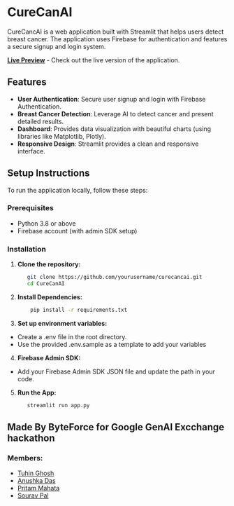 # CureCanAI

CureCancAI is a web application built with Streamlit that helps users detect breast cancer. The application uses Firebase for authentication and features a secure signup and login system.

**[Live Preview](https://curecanai.onrender.com/)** - Check out the live version of the application.

## Features

- **User Authentication**: Secure user signup and login with Firebase Authentication.
- **Breast Cancer Detection**: Leverage AI to detect cancer and present detailed results.
- **Dashboard**: Provides data visualization with beautiful charts (using libraries like Matplotlib, Plotly).
- **Responsive Design**: Streamlit provides a clean and responsive interface.

## Setup Instructions

To run the application locally, follow these steps:

### Prerequisites

- Python 3.8 or above
- Firebase account (with admin SDK setup)

### Installation

1. **Clone the repository:**
   ```bash
      git clone https://github.com/yourusername/curecancai.git
      cd CureCanAI
   ```

2. **Install Dependencies:**
   ```bash
       pip install -r requirements.txt
   ```

3. **Set up environment variables:**
- Create a .env file in the root directory.
- Use the provided .env.sample as a template to add your variables

4. **Firebase Admin SDK:**
- Add your Firebase Admin SDK JSON file and update the path in your code.

5. **Run the App:**
   ```bash
      streamlit run app.py
   ```

## Made By ByteForce for Google GenAI Excchange hackathon

### Members:
- [Tuhin Ghosh](https://github.com/TuhinCodeCraft)
- [Anushka Das](https://github.com/AnushkaTechSpace)
- [Pritam Mahata](https://github.com/PritamMahata)
- [Sourav Pal](https://github.com/Souravpal08)
